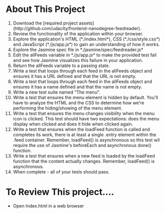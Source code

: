 <h1>About This Project</h1>
<ol>
	<li>Download the [required project assets](http://github.com/udacity/frontend-nanodegree-feedreader).</li>
	<li>Review the functionality of the application within your browser.</li>
	<li>Explore the application's HTML (*./index.html*), CSS (*./css/style.css*) and JavaScript (*./js/app.js*) to gain an understanding of how it works.</li>
	<li>Explore the Jasmine spec file in *./jasmine/spec/feedreader.js*</li>
	<li>Edit the allFeeds variable in *./js/app.js* to make the provided test fail and see how Jasmine visualizes this failure in your application.</li>
	<li>Return the allFeeds variable to a passing state.</li>
	<li>Write a test that loops through each feed in the allFeeds object and ensures it has a URL defined and that the URL is not empty.</li>
	<li>Write a test that loops through each feed in the allFeeds object and ensures it has a name defined and that the name is not empty.</li>
	<li>Write a new test suite named "The menu".</li>
	<li>Write a test that ensures the menu element is hidden by default. You'll have to analyze the HTML and the CSS to determine how we're performing the hiding/showing of the menu element.</li>
	<li>Write a test that ensures the menu changes visibility when the menu icon is clicked. This test should have two expectations: does the menu display when clicked and does it hide when clicked again.</li>
	<li>Write a test that ensures when the loadFeed function is called and completes its work, there is at least a single .entry element within the .feed container. Remember, loadFeed() is asynchronous so this test wil require the use of Jasmine's beforeEach and asynchronous done() function.</li>
	<li>Write a test that ensures when a new feed is loaded by the loadFeed function that the content actually changes. Remember, loadFeed() is asynchronous.</li>
	<li>When complete - all of your tests should pass.</li>
</ol>

<h1> To Review This project....</h1>
<ul>
	<li> Open Index.html in a web browser </li>
</ul>